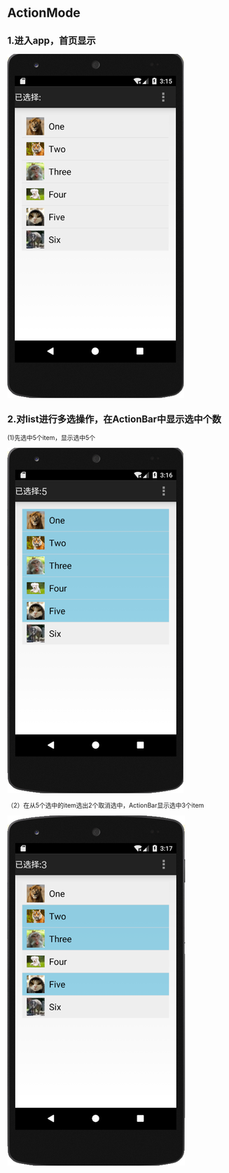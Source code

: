# ActionMode  
## 1.进入app，首页显示  

![main](https://github.com/Sev7nzy/Lab/blob/master/Lab4/ActionMode/Mode/QQ%E5%9B%BE%E7%89%8720180414231538.png)  

## 2.对list进行多选操作，在ActionBar中显示选中个数  

(1)先选中5个item，显示选中5个  

![5](https://github.com/Sev7nzy/Lab/blob/master/Lab4/ActionMode/Mode/QQ%E5%9B%BE%E7%89%8720180414231706.png)  

（2）在从5个选中的item选出2个取消选中，ActionBar显示选中3个item  

![3](https://github.com/Sev7nzy/Lab/blob/master/Lab4/ActionMode/Mode/QQ%E5%9B%BE%E7%89%8720180414231741.png)
 
